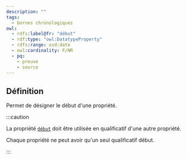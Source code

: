 ```yaml
---
description: ""
tags:
  - bornes chronologiques
owl:
  - rdfs:label@fr: "début"
  - rdf:type: "owl:DatatypeProperty"
  - rdfs:range: xsd:date
  - owl:cardinality: F/NR
  - pq: 
    - preuve
    - source
---
```


<OntologyTable frontMatter={frontMatter}/>

## Définition

Permet de désigner le début d'une propriété.

:::caution

La propriété [`début`](début.md) doit être utilisée en qualificatif d'une autre propriété.

Chaque propriété ne peut avoir qu'un seul qualificatif début.

:::
